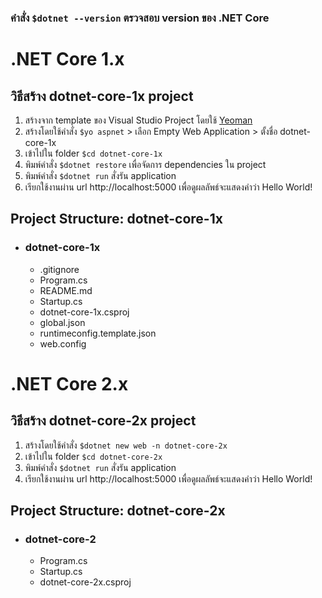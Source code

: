 ### คำสั่ง `$dotnet --version` ตรวจสอบ version ของ .NET Core


# .NET Core 1.x
## วิธีสร้าง dotnet-core-1x project
1. สร้างจาก template ของ Visual Studio Project โดยใช้ [Yeoman](https://docs.asp.net/en/latest/client-side/yeoman.html)
2. สร้างโดยใช้คำสั่ง `$yo aspnet` > เลือก Empty Web Application > ตั้งชื่อ dotnet-core-1x
3. เข้าไปใน folder `$cd dotnet-core-1x`
4. พิมพ์คำสั่ง `$dotnet restore` เพื่อจัดการ dependencies ใน project
5. พิมพ์คำสั่ง `$dotnet run` สั่งรัน application
6. เรียกใช้งานผ่าน url http://localhost:5000 เพื่อดูผลลัพธ์จะแสดงคำว่า Hello World!

## Project Structure: dotnet-core-1x
  - ### dotnet-core-1x
    - .gitignore
    - Program.cs
    - README.md
    - Startup.cs
    - dotnet-core-1x.csproj
    - global.json
    - runtimeconfig.template.json
    - web.config



# .NET Core 2.x
## วิธีสร้าง dotnet-core-2x project
1. สร้างโดยใช้คำสั่ง `$dotnet new web -n dotnet-core-2x`
2. เข้าไปใน folder `$cd dotnet-core-2x`
3. พิมพ์คำสั่ง `$dotnet run` สั่งรัน application 
4. เรียกใช้งานผ่าน url http://localhost:5000 เพื่อดูผลลัพธ์จะแสดงคำว่า Hello World!

## Project Structure: dotnet-core-2x
  - ### dotnet-core-2
    - Program.cs
    - Startup.cs
    - dotnet-core-2x.csproj
